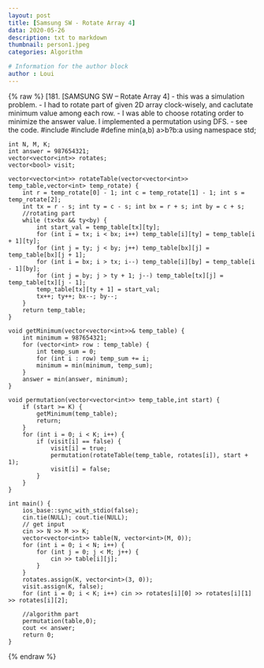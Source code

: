 ```yaml
---
layout: post
title: [Samsung SW - Rotate Array 4]
data: 2020-05-26
description: txt to markdown
thumbnail: person1.jpeg
categories: Algorithm

# Information for the author block
author : Loui
---
```


{% raw %}
	﻿[181. [SAMSUNG SW – Rotate Array 4]
	- this was a simulation problem.
	- I had to rotate part of given 2D array clock-wisely, and caclutate minimum value among each row.
	- I was able to choose rotating order to minimize the answer value. I implemented a permutation using DFS.
	- see the code.
	#include<iostream>
	#include<vector>
	#define min(a,b) a>b?b:a
	using namespace std;
	
	int N, M, K;
	int answer = 987654321;
	vector<vector<int>> rotates;
	vector<bool> visit;
	
	vector<vector<int>> rotateTable(vector<vector<int>> temp_table,vector<int> temp_rotate) {
		int r = temp_rotate[0] - 1; int c = temp_rotate[1] - 1; int s = temp_rotate[2];
		int tx = r - s; int ty = c - s; int bx = r + s; int by = c + s;
		//rotating part
		while (tx<bx && ty<by) {
			int start_val = temp_table[tx][ty];
			for (int i = tx; i < bx; i++) temp_table[i][ty] = temp_table[i + 1][ty];
			for (int j = ty; j < by; j++) temp_table[bx][j] = temp_table[bx][j + 1];
			for (int i = bx; i > tx; i--) temp_table[i][by] = temp_table[i - 1][by];
			for (int j = by; j > ty + 1; j--) temp_table[tx][j] = temp_table[tx][j - 1];
			temp_table[tx][ty + 1] = start_val;
			tx++; ty++; bx--; by--;
		}
		return temp_table;
	}
	
	void getMinimum(vector<vector<int>>& temp_table) {
		int minimum = 987654321;
		for (vector<int> row : temp_table) {
			int temp_sum = 0;
			for (int i : row) temp_sum += i;
			minimum = min(minimum, temp_sum);
		}
		answer = min(answer, minimum);
	}
	
	void permutation(vector<vector<int>> temp_table,int start) {
		if (start >= K) {
			getMinimum(temp_table);
			return;
		}
		for (int i = 0; i < K; i++) {
			if (visit[i] == false) {
				visit[i] = true;
				permutation(rotateTable(temp_table, rotates[i]), start + 1);
				visit[i] = false;
			}
		}
	}
	
	int main() {
		ios_base::sync_with_stdio(false);
		cin.tie(NULL); cout.tie(NULL);
		// get input
		cin >> N >> M >> K;
		vector<vector<int>> table(N, vector<int>(M, 0));
		for (int i = 0; i < N; i++) {
			for (int j = 0; j < M; j++) {
				cin >> table[i][j];
			}
		}
		rotates.assign(K, vector<int>(3, 0));
		visit.assign(K, false);
		for (int i = 0; i < K; i++) cin >> rotates[i][0] >> rotates[i][1] >> rotates[i][2];
	
		//algorithm part
		permutation(table,0);
		cout << answer;
		return 0;
	}
	
{% endraw %}
